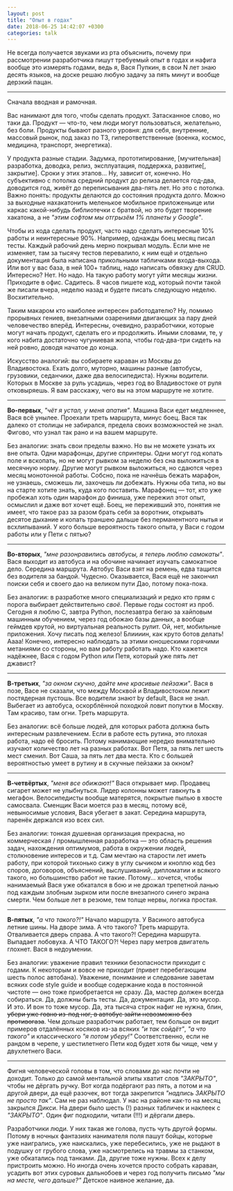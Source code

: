 ```yaml
---
layout: post
title: "Опыт в годах"
date: 2018-06-25 14:42:07 +0300
categories: talk
---
```

Не всегда получается звуками из рта объяснить, почему при рассмотрении разработчика пишут требуемый опыт в годах и нафига вообще это измерять годами, ведь я, Вася Пупкин, в свои N лет знаю десять языков, на доске решаю любую задачу за пять минут и вообще дерзкий пацан.

---

Сначала вводная и рамочная.

Вас нанимают для того, чтобы сделать продукт. Затасканное слово, но таки да. Продукт — что-то, чем люди могут пользоваться, желательно, без боли. Продукты бывают разного уровня: для себя, внутренние, массовый рынок, под заказ по ТЗ, гиперответственные (военка, космос, медицина, транспорт, энергетика).

У продукта разные стадии. Задумка, прототипирование, [мучительная] разработка, доводка, релиз, эксплуатация, поддержка, развитие[, закрытие]. Сроки у этих этапов... Ну, зависит от, конечно. Но субъективно с потолка средний продукт до релиза делается год-два, доводится год, живёт до переписывания два-пять лет. Но это с потолка. Важно понять: продукты делаются до состояния продукта долго. Можно за выходные нахакатонить меленькое мобильное приложеньице или каркас какой-нибудь библиотечки с братвой, но это будет творение хакатона, а не *"этим софтом мы отгрызём 1% планеты у Google"*.

Чтобы из кода сделать продукт, часто надо сделать интересные 10% работы и неинтересные 90%. Например, однажды боец месяц писал тесты. Каждый рабочий день мерно покрывал модуль. Если мне не изменяет, там за тысячу тестов перевалило, к ним ещё и отдельно документация была написана прикольными табличками входа-выхода. Или вот у вас база, в ней 100+ таблиц, надо написать обвязку для CRUD. Интересно? Нет. Но надо. На такую работу могут уйти месяцы жизни. Приходите в офис. Садитесь. 8 часов пишете код, который почти такой же писали вчера, неделю назад и будете писать следующую неделю. Восхитительно.

Таким макаром кто наиболее интересен работодателю? Ну, помимо прорывных гениев, внезапными озарениями двигающих за пару дней человечество вперёд. Интересны, очевидно, разработчики, которые могут начать продукт, сделать его и продолжить. Иными словами, те, у кого набита достаточно чугуниевая жопа, чтобы год-два-три сидеть на ней ровно, доводя начатое до конца.

Искусство аналогий: вы собираете караван из Москвы до Владивостока. Ехать долго, муторно, машины разные (автобусы, грузовики, седанчики, даже два велосипедиста). Нужны водители. Которых в Москве за руль усадишь, через год во Владивостоке от руля отковыряешь. Я вам расскажу, чего вы на этом маршруте не хотите.

---

**Во-первых**, *"чёт я устал, у меня апатия"*. Машина Васи едет медленнее, Вася всё унылее. Проехали треть маршрута, минус боец. Вася так далеко от столицы не забирался, предела своих возможностей не знал. Фигово, что узнал так рано и на вашем маршруте.

Без аналогии: знать свои пределы важно. Но вы не можете узнать их вне опыта. Одни марафонцы, другие спринтеры. Одни могут год копать поле и вскопать, но не могут рывком за неделю без сна выложиться в месячную норму. Другие могут рывком выложиться, но сдаются через месяц монотонной работы. Собсно, пока не начнёшь бежать марафон, не узнаешь, сможешь ли, захочешь ли добежать. Нужны оба типа, но вы на старте хотите знать, куда кого поставить. Марафонец — тот, кто уже пробежал хоть один марафон до финиша, уже пережил этот опыт, осмыслил и даже вот хочет ещё. Боец, не переживший это, понятия не имеет, что такое раз за разом брать себя за воротник, открывать десятое дыхание и копать траншею дальше без перманентного нытья и всхлипываний. У кого больше вероятность такого опыта, у Васи с годом работы или у Пети с пятью?

---

**Во-вторых**, *"мне разонравились автобусы, я теперь люблю самокаты"*. Вася выходит из автобуса и на обочине начинает изучать самокатное дело. Середина маршрута. Автобус Васи взят на ремень, едва тащится без водителя за бандой. Чудесно. Оказывается, Вася ещё не закончил поиски себя и своего дао на великом пути Дао, потому пока-пока.

Без аналогии: в разработке много специализаций и редко кто прям с порога выбирает действительно *своё*. Первые годы состоят из проб. Сегодня я люблю C, завтра Python, послезавтра бегаю за хайповым машинным обучением, через год обожаю базы данных, а вообще геймдев крутой, но виртуальная реальность рулит. Ой, нет, мобильные приложения. Хочу писать под железо! Блиииин, как круто ботов делать! Аааа! Конечно, интересно наблюдать за этими юношескими горячими метаниями со стороны, но вам работу работать надо. Кто кажется надёжнее, Вася с годом Python или Петя, который уже пять лет джавист?

---

**В-третьих**, *"за окном скучно, дайте мне красивые пейзажи"*. Вася в позе, Васе не сказали, что между Москвой и Владивостоком лежит постядерная пустошь. Все водители знают by default, Вася не знал. Выбегает из автобуса, оскорблённой походкой ловит попутки в Москву. Там красиво, там огни. Треть маршрута.

Без аналогии: всё больше людей, для которых работа должна быть интересным развлечением. Если в работе есть рутина, это плохая работа, надо её бросить. Потому нанимающие нередко внимательно изучают количество лет на разных работах. Вот Петя, за пять лет шесть мест сменил. Вот Саша, за пять лет два места. Кто с большей вероятностью умеет в рутину и в скучные пейзажи за окном?

---

**В-четвёртых**, *"меня все обижают!"* Вася открывает мир. Продавец сигарет может не улыбнуться. Лидер колонны может гавкнуть в мегафон. Велосипедисты вообще матерятся, покрытые пылью в хвосте самосвала. Сменщик Васи моется раз в месяц, потому всё, невыносимые условия, Вася убегает в закат. Середина маршрута, паренёк держался изо всех сил.

Без аналогии: тонкая душевная организация прекрасна, но коммерческая / промышленная разработка — это область решения задач, нахождения оптимумов, работа в окружении людей, столкновение интересов и т.д. Сам мечтаю на старости лет иметь работу, при которой тихонько сижу в углу сычиком и кноплю код без споров, договоров, объяснений, выслушиваний, дипломатии и всякого такого, но большинство работ не такие. Потому... хочется, чтобы нанимаемый Вася уже обкатался в бою и не дрожал трепетной ланью под каждым злобным зырком или после внезапного синего экрана смерти. Чем больше лет в резюме, тем толще нервы, логика простая.

---

**В-пятых**, *"а что такого?!"* Начало маршрута. У Васиного автобуса летние шины. На дворе зима. А что такого? Треть маршрута. Отваливается дверь справа. А что такого?! Середина маршрута. Выпадает лобовуха. А ЧТО ТАКОГО?! Через пару метров двигатель глохнет. Вася в недоумении.

Без аналогии: уважение правил техники безопасности приходит с годами. К некоторым и вовсе не приходит (привет перебегающим шесть полос автобана). Уважение, понимание и следование заветам всяких code style guide и вообще содержание кода в постоянной чистоте — оно тоже приобретается не сразу. Да, мастер должен всегда собираться. Да, должны быть тесты. Да, документация. Да, это мусор. И это. И вон то тоже мусор. Да, эта тысяча строк нафиг не нужна, блин, ~~убери уже говно из-под ног, в автобус зайти невозможно без противогаза~~. Чем дольше разработчик работает, тем больше он видит примеров отдалённых косяков из-за всяких *"и так сойдёт"*, *"а что такого"* и классического *"я потом уберу!"* Соответственно, если не рандом в черепе, у шестилетнего Пети код будет хотя бы чище, чем у двухлетнего Васи.

---

Фигня человеческой головы в том, что словами до нас почти не доходит. Только до самой ментальной элиты хватит слов *"ЗАКРЫТО"*, чтобы не дёргать ручку. Вот когда подёргают раз пять, а потом и на другой двери, да ещё разочек, вот тогда закрепится *"надпись ЗАКРЫТО не просто так"*. Сам не раз наблюдал. У нас на районе как-то на месяц закрылся Дикси. На двери было шесть (!) разных табличек и наклеек с *"ЗАКРЫТО"*. Один фиг подходили, читали (!!!) и дёргали дверь.

Разработчики люди. У них такая же голова, пусть чуть другой формы. Потому в ночных фантазиях нанимателя поля пашут бойцы, которые уже наигрались, уже наискались, уже перебесились, уже не рыдают в подушку от грубого слова, уже насмотрелись на травмы за станком, уже обкатались под танками. Да, другие тоже нужны. Всех к делу пристроить можно. Но иногда очень хочется просто собрать караван, усадить вот этих суровых дальнобоев и через год получить письмо *"мы на месте, чего дальше?"* Детское наивное желание, да.
